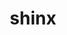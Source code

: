 ---
id: 403
title: shinx
types: [electric]
image: https://raw.githubusercontent.com/PokeAPI/sprites/master/sprites/pokemon/403.png
---